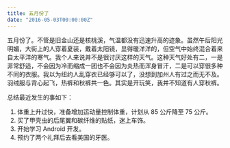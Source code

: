 ```yaml
---
title: 五月份了
date: "2016-05-03T00:00:00Z"
---
```


五月份了。不管是旧金山还是核桃溪，气温都没有迅速升高的迹象。虽然午后阳光明媚，大街上的人穿着夏装，戴着太阳镜，显得暖洋洋的，但空气中始终混合着来自太平洋的寒气。我个人来说并不是很讨厌这样的天气。这种天气好处有二，一是非常舒适，不会因为冷而缩成一团也不会因为炎热而浑身冒汗，二是可以穿很多种不同的衣服。我以为纽约人乱穿衣已经够可以了，没想到加州人有过之而无不及。羽绒服与背心起飞，热裤和秋裤共一色。其实是开玩笑，我并不知道有人穿秋裤。

总结最近发生的事如下：

1. 体重上升过快，准备增加运动量控制体重，计划从 85 公斤降至 75 公斤。
2. 买了甲壳虫的后尾翼和碳纤维的贴纸，迷上车饰。
3. 开始学习 Android 开发。
4. 预约了两个礼拜后去看美国的牙医。
